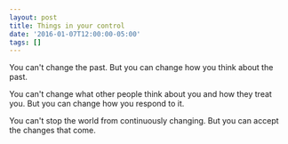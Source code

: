 ```yaml
---
layout: post
title: Things in your control
date: '2016-01-07T12:00:00-05:00'
tags: []
---
```

You can't change the past. But you can change how you think about the past.

You can't change what other people think about you and how they treat you. But you can change how you respond to it.

You can't stop the world from continuously changing. But you can accept the changes that come.
